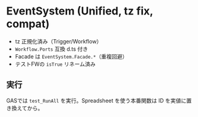 # EventSystem (Unified, tz fix, compat)
- tz 正規化済み（Trigger/Workflow）
- `Workflow.Ports` 互換 d.ts 付き
- Facade は `EventSystem.Facade.*`（重複回避）
- テストFWの `isTrue` リネーム済み

## 実行
GASでは `test_RunAll` を実行。Spreadsheet を使う本番関数は ID を実値に置き換えてから。
